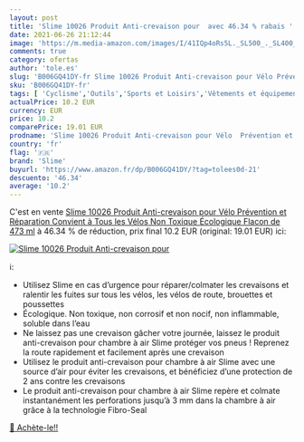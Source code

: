 ```yaml
---
layout: post
title: 'Slime 10026 Produit Anti-crevaison pour  avec 46.34 % rabais '
date: 2021-06-26 21:12:44
image: 'https://m.media-amazon.com/images/I/41IQp4oRs5L._SL500_._SL400_.jpg'
comments: true
category: ofertas
author: 'tole.es'
slug: 'B006GQ41DY-fr Slime 10026 Produit Anti-crevaison pour Vélo Prévention et...'
sku: 'B006GQ41DY-fr'
tags: [ 'Cyclisme','Outils','Sports et Loisirs','Vêtements et équipement de sport','slime', ]
actualPrice: 10.2 EUR
currency: EUR
price: 10.2
comparePrice: 19.01 EUR
prodname: 'Slime 10026 Produit Anti-crevaison pour Vélo  Prévention et Réparation  Convient à Tous les Vélos  Non Toxique  Écologique  Flacon de 473 ml'
country: 'fr'
flag: '🇫🇷'
brand: 'Slime'
buyurl: 'https://www.amazon.fr/dp/B006GQ41DY/?tag=tolees0d-21'
descuento: '46.34'
average: '10.2'
---
```


C'est en vente [Slime 10026 Produit Anti-crevaison pour Vélo  Prévention et Réparation  Convient à Tous les Vélos  Non Toxique  Écologique  Flacon de 473 ml](https://www.amazon.fr/dp/B006GQ41DY/?tag=tolees0d-21)  à  46.34 % de réduction, prix final  10.2 EUR (original: 19.01 EUR) ici:

[![Slime 10026 Produit Anti-crevaison pour ](https://m.media-amazon.com/images/I/41IQp4oRs5L._SL500_._SL400_.jpg)](https://www.amazon.fr/dp/B006GQ41DY/?tag=tolees0d-21)

ℹ️:

- Utilisez Slime en cas d’urgence pour réparer/colmater les crevaisons et ralentir les fuites sur tous les vélos, les vélos de route, brouettes et poussettes
- Écologique. Non toxique, non corrosif et non nocif, non inflammable, soluble dans l’eau
- Ne laissez pas une crevaison gâcher votre journée, laissez le produit anti-crevaison pour chambre à air Slime protéger vos pneus ! Reprenez la route rapidement et facilement après une crevaison
- Utilisez le produit anti-crevaison pour chambre à air Slime avec une source d’air pour éviter les crevaisons, et bénéficiez d’une protection de 2 ans contre les crevaisons
- Le produit anti-crevaison pour chambre à air Slime repère et colmate instantanément les perforations jusqu’à 3 mm dans la chambre à air grâce à la technologie Fibro-Seal

[🛒 Achète-le!!](https://www.amazon.fr/dp/B006GQ41DY/?tag=tolees0d-21)
